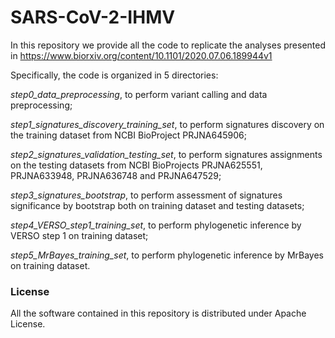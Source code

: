 SARS-CoV-2-IHMV
===============

In this repository we provide all the code to replicate the analyses presented in https://www.biorxiv.org/content/10.1101/2020.07.06.189944v1 

Specifically, the code is organized in 5 directories: 

*step0_data_preprocessing*, to perform variant calling and data preprocessing; 

*step1_signatures_discovery_training_set*, to perform signatures discovery on the training dataset from NCBI BioProject PRJNA645906; 

*step2_signatures_validation_testing_set*, to perform signatures assignments on the testing datasets from NCBI BioProjects PRJNA625551, PRJNA633948, PRJNA636748 and PRJNA647529; 

*step3_signatures_bootstrap*, to perform assessment of signatures significance by bootstrap both on training dataset and testing datasets; 

*step4_VERSO_step1_training_set*, to perform phylogenetic inference by VERSO step 1 on training dataset; 

*step5_MrBayes_training_set*, to perform phylogenetic inference by MrBayes on training dataset. 

### License

All the software contained in this repository is distributed under Apache License. 

